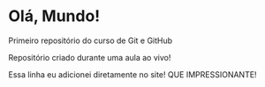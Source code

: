 # Olá, Mundo!
 Primeiro repositório do curso de Git e GitHub

 Repositório criado durante uma aula ao vivo!

Essa linha  eu  adicionei diretamente no site! QUE IMPRESSIONANTE!
